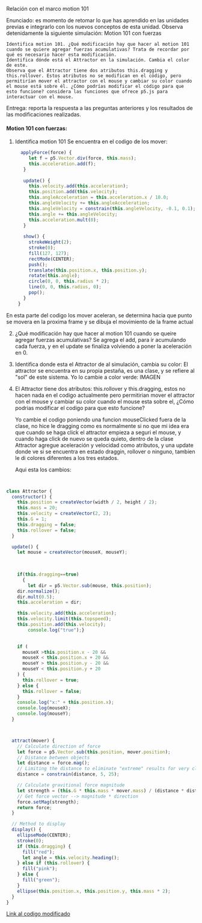 Relación con el marco motion 101

Enunciado: es momento de retomar lo que has aprendido en las unidades previas e integrarlo con los nuevos conceptos de esta unidad. Observa detenidamente la siguiente simulación: Motion 101 con fuerzas

    Identifica motion 101. ¿Qué modificación hay que hacer al motion 101 cuando se quiere agregar fuerzas acumulativas? Trata de recordar por qué es necesario hacer esta modificación.
    Identifica dónde está el Attractor en la simulación. Cambia el color de este.
    Observa que el Attractor tiene dos atributos this.dragging y this.rollover. Estos atributos no se modifican en el código, pero permitirían mover el attractor con el mouse y cambiar su color cuando el mouse está sobre él. ¿Cómo podrías modificar el código para que esto funcione? considera las funciones que ofrece p5.js para interactuar con el mouse.

Entrega: reporta la respuesta a las preguntas anteriores y los resultados de las modificaciones realizadas.


#### Motion 101 con fuerzas:

1. Identifica motion 101
   Se encuentra en el codigo de los mover:
   ``` js
     applyForce(force) {
        let f = p5.Vector.div(force, this.mass);
        this.acceleration.add(f);
      }
    
      update() {
        this.velocity.add(this.acceleration);
        this.position.add(this.velocity);
        this.angleAcceleration = this.acceleration.x / 10.0;
        this.angleVelocity += this.angleAcceleration;
        this.angleVelocity = constrain(this.angleVelocity, -0.1, 0.1);
        this.angle += this.angleVelocity;
        this.acceleration.mult(0);
      }
    
      show() {
        strokeWeight(2);
        stroke(0);
        fill(127, 127);
        rectMode(CENTER);
        push();
        translate(this.position.x, this.position.y);
        rotate(this.angle);
        circle(0, 0, this.radius * 2);
        line(0, 0, this.radius, 0);
        pop();
      }
    }
   ```
En esta parte del codigo los mover aceleran, se determina hacia que punto se movera en la proxima frame y se dibuja el movimiento de la frame actual

2. ¿Qué modificación hay que hacer al motion 101 cuando se queire agregar fuerzas acumulativas?
   Se agrega el add, para ir acumulando cada fuerza, y en el update se finaliza volviendo a poner la aceleración en 0.

3. Identifica donde esta el Attractor de al simulación, cambia su color:
   El attractor se encuentra en su propia pestaña, es una clase, y se refiere al "sol" de este sistema. Yo lo cambie a color verde:
IMAGEN
4. El Attractor tiene dos atributos: this.rollover y this.dragging, estos no hacen nada en el codigo actualmente pero permitirian mover el attractor con el mouse y cambiar su color cuando el mouse esta sobre el, ¿Cómo podrias modificar el codigo para que esto funcione?

   Yo cambie el codigo poniendo una funcion mouseClicked fuera de la clase, no hice le dragging como es normalmente si no que mi idea era que cuando se haga click el attractor empieza a seguri el mouse, y cuando haga click de nuevo se queda quieto, dentro de la clase Attractor agregue aceleración y velocidad como atributos, y una update donde ve si se encuentra en estado draggin, rollover o ninguno, tambien le di colores diferentes a los tres estados.

   Aqui esta los cambios:
``` js


class Attractor {
  constructor() {
    this.position = createVector(width / 2, height / 2);
    this.mass = 20;
    this.velocity = createVector(2, 2);
    this.G = 1;
    this.dragging = false;
    this.rollover = false;
  }

  update() {
    let mouse = createVector(mouseX, mouseY);

    
    
    if(this.dragging==true)
      {
        let dir = p5.Vector.sub(mouse, this.position);
    dir.normalize();
    dir.mult(0.5);
    this.acceleration = dir;

    this.velocity.add(this.acceleration);
    this.velocity.limit(this.topspeed);
    this.position.add(this.velocity);
        console.log("true");}
      

    if (
      mouseX >this.position.x - 20 &&
      mouseX < this.position.x + 20 &&
      mouseY > this.position.y - 20 &&
      mouseY < this.position.y + 20
    ) {
      this.rollover = true;
    } else {
      this.rollover = false;
    }
    console.log("x:" + this.position.x);
    console.log(mouseX);
    console.log(mouseY);
  }



  attract(mover) {
    // Calculate direction of force
    let force = p5.Vector.sub(this.position, mover.position);
    // Distance between objects
    let distance = force.mag();
    // Limiting the distance to eliminate "extreme" results for very close or very far objects
    distance = constrain(distance, 5, 25);

    // Calculate gravitional force magnitude
    let strength = (this.G * this.mass * mover.mass) / (distance * distance);
    // Get force vector --> magnitude * direction
    force.setMag(strength);
    return force;
  }

  // Method to display
  display() {
    ellipseMode(CENTER);
    stroke(0);
    if (this.dragging) {
      fill("red");
      let angle = this.velocity.heading();
    } else if (this.rollover) {
      fill("pink");
    } else {
      fill("green");
    }
    ellipse(this.position.x, this.position.y, this.mass * 2);
  }
}


```

[Link al codigo modificado](https://editor.p5js.org/Mafe-Garcia/sketches/WcobfN054)
